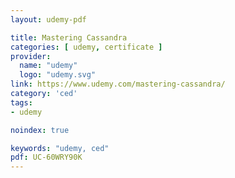 ```yaml
---
layout: udemy-pdf

title: Mastering Cassandra
categories: [ udemy, certificate ]
provider:
  name: "udemy"
  logo: "udemy.svg"
link: https://www.udemy.com/mastering-cassandra/
category: 'ced'
tags:
- udemy

noindex: true

keywords: "udemy, ced"
pdf: UC-60WRY90K
---
```

